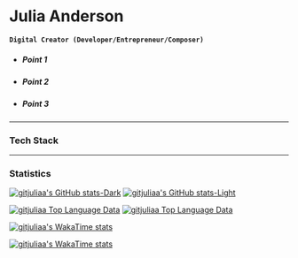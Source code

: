 # **Julia Anderson**
**`Digital Creator (Developer/Entrepreneur/Composer)`**



- ##### Point 1
- ##### Point 2
- ##### Point 3

---
### Tech Stack


---
### Statistics

[![gitjuliaa's GitHub stats-Dark](https://github-readme-stats.vercel.app/api?username=gitjuliaa\&show_icons=true\&rank_icon=percentile\&theme=dark#gh-dark-mode-only)](https://github.com/gitjuliaa/github-readme-stats#gh-dark-mode-only)
[![gitjuliaa's GitHub stats-Light](https://github-readme-stats.vercel.app/api?username=gitjuliaa\&show_icons=true\&text_color=000000\&ring_color=949494\&rank_icon=percentile\&hide_title=true\&hide_border=true\&icon_color=949494\&theme=default#gh-light-mode-only)](https://github.com/gitjuliaa/github-readme-stats#gh-light-mode-only)

[![gitjuliaa Top Language Data](https://github-readme-stats.vercel.app/api/top-langs/?username=gitjuliaa\&layout=compact\&theme=dark#gh-dark-mode-only)](https://github.com/gitjuliaa/github-readme-stats#gh-dark-mode-only)
[![gitjuliaa Top Language Data](https://github-readme-stats.vercel.app/api/top-langs/?username=anuraghazra\&hide_border=true\&hide_title=true\&ring_color=949494\&text_color=000000\&layout=compact\&theme=default#gh-light-mode-only)](https://github.com/anuraghazra/github-readme-stats#gh-light-mode-only)

[![gitjuliaa's WakaTime stats](https://github-readme-stats.vercel.app/api/wakatime?username=gitjuliaa\&theme=dark#gh-dark-mode-only)](https://github.com/gitjuliaa/github-readme-stats#gh-dark-mode-only)

[![gitjuliaa's WakaTime stats](https://github-readme-stats.vercel.app/api/wakatime?username=gitjuliaa\&theme=default#gh-light-mode-only)](https://github.com/gitjuliaa/github-readme-stats#gh-light-mode-only)
